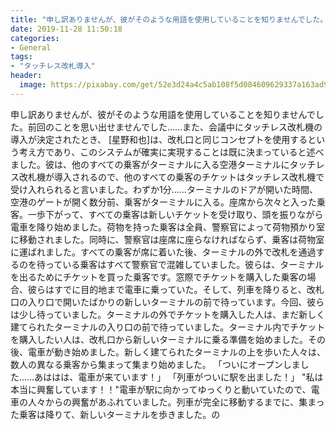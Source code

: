```yaml
---
title: "申し訳ありませんが、彼がそのような用語を使用していることを知りませんでした。"
date: 2019-11-28 11:50:18
categories:
- General
tags:
- "タッチレス改札導入"
header:
  image: https://pixabay.com/get/52e3d24a4c5ab108f5d084609629337a163ad9ed504c704c722b72d49e4fc55e_1280.jpg
---
```


申し訳ありませんが、彼がそのような用語を使用していることを知りませんでした。前回のことを思い出せませんでした……また、会議中にタッチレス改札機の導入が決定されたとき、 [星野和也]は、改札口と同じコンセプトを使用するという考え方であり、このシステムが確実に実現することは既に決まっていると述べました。彼は、他のすべての乗客がターミナルに入る空港ターミナルにタッチレス改札機が導入されるので、他のすべての乗客のチケットはタッチレス改札機で受け入れられると言いました。わずか1分……ターミナルのドアが開いた時間、空港のゲートが開く数分前、乗客がターミナルに入る。座席から次々と入った乗客。一歩下がって、すべての乗客は新しいチケットを受け取り、頭を振りながら電車を降り始めました。荷物を持った乗客は全員、警察官によって荷物預かり室に移動されました。同時に、警察官は座席に座らなければならず、乗客は荷物室に運ばれました。すべての乗客が席に着いた後、ターミナルの外で改札を通過するのを待っている乗客はすべて警察官で混雑していました。彼らは、ターミナルを出るためにチケットを買った乗客です。窓際でチケットを購入した乗客の場合、彼らはすでに目的地まで電車に乗っていた。そして、列車を降りると、改札口の入り口で開いたばかりの新しいターミナルの前で待っています。今回、彼らは少し待っていました。ターミナルの外でチケットを購入した人は、まだ新しく建てられたターミナルの入り口の前で待っていました。ターミナル内でチケットを購入したい人は、改札口から新しいターミナルに乗る準備を始めました。その後、電車が動き始めました。新しく建てられたターミナルの上を歩いた人々は、数人の異なる乗客から集まって集まり始めました。 「ついにオープンしました……あははは、電車が来ています！」 「列車がついに駅を出ました！」 &quot;私は本当に興奮しています！！&quot;電車が駅に向かってゆっくりと動いていたので、電車の人々からの興奮があふれていました。列車が完全に移動するまでに、集まった乗客は降りて、新しいターミナルを歩きました。の

